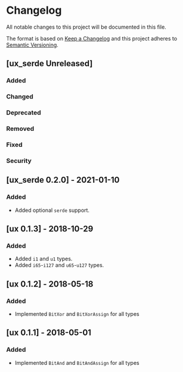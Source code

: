 # Changelog
All notable changes to this project will be documented in this file.

The format is based on [Keep a Changelog](https://keepachangelog.com/en/1.0.0/)
and this project adheres to [Semantic Versioning](https://semver.org/spec/v2.0.0.html).


## [ux_serde Unreleased]
### Added
### Changed
### Deprecated
### Removed
### Fixed
### Security


## [ux_serde 0.2.0] - 2021-01-10
### Added
 - Added optional `serde` support.


## [ux 0.1.3] - 2018-10-29
### Added
 - Added `i1` and `u1` types.
 - Added `i65`-`i127` and `u65`-`u127` types.


## [ux 0.1.2] - 2018-05-18
### Added
 - Implemented `BitXor` and `BitXorAssign` for all types


## [ux 0.1.1] - 2018-05-01
### Added
 - Implemented `BitAnd` and `BitAndAssign` for all types
